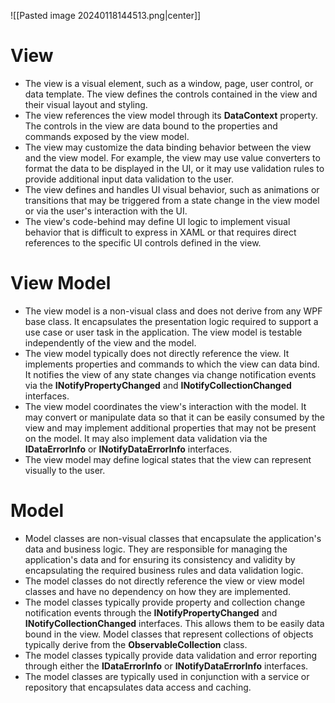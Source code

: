 ![[Pasted image 20240118144513.png|center]]
# View
- The view is a visual element, such as a window, page, user control, or data template. The view defines the controls contained in the view and their visual layout and styling.
- The view references the view model through its **DataContext** property. The controls in the view are data bound to the properties and commands exposed by the view model.
- The view may customize the data binding behavior between the view and the view model. For example, the view may use value converters to format the data to be displayed in the UI, or it may use validation rules to provide additional input data validation to the user.
- The view defines and handles UI visual behavior, such as animations or transitions that may be triggered from a state change in the view model or via the user's interaction with the UI.
- The view's code-behind may define UI logic to implement visual behavior that is difficult to express in XAML or that requires direct references to the specific UI controls defined in the view.
# View Model
- The view model is a non-visual class and does not derive from any WPF base class. It encapsulates the presentation logic required to support a use case or user task in the application. The view model is testable independently of the view and the model.
- The view model typically does not directly reference the view. It implements properties and commands to which the view can data bind. It notifies the view of any state changes via change notification events via the **INotifyPropertyChanged** and **INotifyCollectionChanged** interfaces.
- The view model coordinates the view's interaction with the model. It may convert or manipulate data so that it can be easily consumed by the view and may implement additional properties that may not be present on the model. It may also implement data validation via the **IDataErrorInfo** or **INotifyDataErrorInfo** interfaces.
- The view model may define logical states that the view can represent visually to the user.
# Model
- Model classes are non-visual classes that encapsulate the application's data and business logic. They are responsible for managing the application's data and for ensuring its consistency and validity by encapsulating the required business rules and data validation logic.
- The model classes do not directly reference the view or view model classes and have no dependency on how they are implemented.
- The model classes typically provide property and collection change notification events through the **INotifyPropertyChanged** and **INotifyCollectionChanged** interfaces. This allows them to be easily data bound in the view. Model classes that represent collections of objects typically derive from the **ObservableCollection<T>** class.
- The model classes typically provide data validation and error reporting through either the **IDataErrorInfo** or **INotifyDataErrorInfo** interfaces.
- The model classes are typically used in conjunction with a service or repository that encapsulates data access and caching.